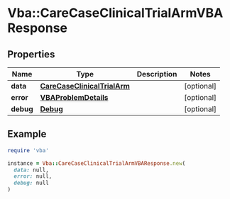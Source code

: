 # Vba::CareCaseClinicalTrialArmVBAResponse

## Properties

| Name | Type | Description | Notes |
| ---- | ---- | ----------- | ----- |
| **data** | [**CareCaseClinicalTrialArm**](CareCaseClinicalTrialArm.md) |  | [optional] |
| **error** | [**VBAProblemDetails**](VBAProblemDetails.md) |  | [optional] |
| **debug** | [**Debug**](Debug.md) |  | [optional] |

## Example

```ruby
require 'vba'

instance = Vba::CareCaseClinicalTrialArmVBAResponse.new(
  data: null,
  error: null,
  debug: null
)
```

